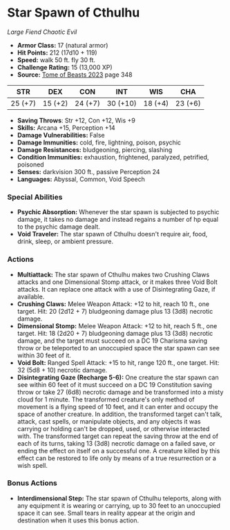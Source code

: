 # Star Spawn of Cthulhu

*Large* *Fiend* *Chaotic Evil*

- **Armor Class:** 17 (natural armor)
- **Hit Points:** 212 (17d10 + 119)
- **Speed:** walk 50 ft. fly 30 ft.
- **Challenge Rating:** 15 (13,000 XP)
- **Source:** [Tome of Beasts 2023](https://koboldpress.com/kpstore/product/tome-of-beasts-1-2023-edition/) page 348

| STR | DEX | CON | INT | WIS | CHA |
| --- | --- | --- | --- | --- | --- |
| 25 (+7) | 15 (+2) | 24 (+7) | 30 (+10) | 18 (+4) | 23 (+6) |

- **Saving Throws**: Str +12, Con +12, Wis +9
- **Skills:** Arcana +15, Perception +14
- **Damage Vulnerabilities:** False
- **Damage Immunities:** cold, fire, lightning, poison, psychic
- **Damage Resistances:** bludgeoning, piercing, slashing
- **Condition Immunities:** exhaustion, frightened, paralyzed, petrified, poisoned
- **Senses:** darkvision 300 ft., passive Perception 24
- **Languages:** Abyssal, Common, Void Speech

### Special Abilities

- **Psychic Absorption:** Whenever the star spawn is subjected to psychic damage, it takes no damage and instead regains a number of hp equal to the psychic damage dealt.
- **Void Traveler:** The star spawn of Cthulhu doesn't require air, food, drink, sleep, or ambient pressure.

### Actions

- **Multiattack:** The star spawn of Cthulhu makes two Crushing Claws attacks and one Dimensional Stomp attack, or it makes three Void Bolt attacks. It can replace one attack with a use of Disintegrating Gaze, if available.
- **Crushing Claws:** Melee Weapon Attack: +12 to hit, reach 10 ft., one target. Hit: 20 (2d12 + 7) bludgeoning damage plus 13 (3d8) necrotic damage.
- **Dimensional Stomp:** Melee Weapon Attack: +12 to hit, reach 5 ft., one target. Hit: 18 (2d20 + 7) bludgeoning damage plus 13 (3d8) necrotic damage, and the target must succeed on a DC 19 Charisma saving throw or be teleported to an unoccupied space the star spawn can see within 30 feet of it.
- **Void Bolt:** Ranged Spell Attack: +15 to hit, range 120 ft., one target. Hit: 32 (5d8 + 10) necrotic damage.
- **Disintegrating Gaze (Recharge 5-6):** One creature the star spawn can see within 60 feet of it must succeed on a DC 19 Constitution saving throw or take 27 (6d8) necrotic damage and be transformed into a misty cloud for 1 minute. The transformed creature's only method of movement is a flying speed of 10 feet, and it can enter and occupy the space of another creature. In addition, the transformed target can't talk, attack, cast spells, or manipulate objects, and any objects it was carrying or holding can't be dropped, used, or otherwise interacted with. The transformed target can repeat the saving throw at the end of each of its turns, taking 13 (3d8) necrotic damage on a failed save, or ending the effect on itself on a successful one. A creature killed by this effect can be restored to life only by means of a true resurrection or a wish spell.

### Bonus Actions

- **Interdimensional Step:** The star spawn of Cthulhu teleports, along with any equipment it is wearing or carrying, up to 30 feet to an unoccupied space it can see. Small tears in reality appear at the origin and destination when it uses this bonus action.
